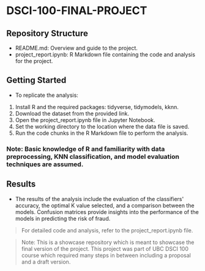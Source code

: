 # DSCI-100-FINAL-PROJECT

## Repository Structure
* README.md: Overview and guide to the project.
* project_report.ipynb: R Markdown file containing the code and analysis for the project.
## Getting Started
* To replicate the analysis:

1. Install R and the required packages: tidyverse, tidymodels, kknn.
2. Download the dataset from the provided link.
3. Open the project_report.ipynb file in Jupyter Notebook.
4. Set the working directory to the location where the data file is saved.
5. Run the code chunks in the R Markdown file to perform the analysis.
### Note: Basic knowledge of R and familiarity with data preprocessing, KNN classification, and model evaluation techniques are assumed.

## Results
* The results of the analysis include the evaluation of the classifiers' accuracy, the optimal K value selected, and a comparison between the models. Confusion matrices provide insights into the performance of the models in predicting the risk of fraud.

> For detailed code and analysis, refer to the project_report.ipynb file.

> Note: This is a showcase repository which is meant to showcase the final version of the project. This project was part of UBC DSCI 100 course which required many steps in between including a proposal and a draft version.
